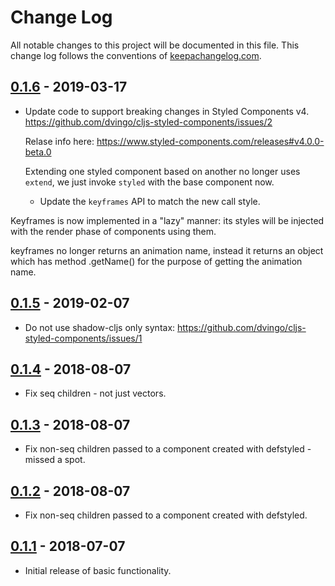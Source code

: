 # Change Log
All notable changes to this project will be documented in this file. This change log follows the conventions of [keepachangelog.com](http://keepachangelog.com/).

## [0.1.6] - 2019-03-17
- Update code to support breaking changes in Styled Components v4.
  https://github.com/dvingo/cljs-styled-components/issues/2

  Relase info here: https://www.styled-components.com/releases#v4.0.0-beta.0


  Extending one styled component based on another no longer uses `extend`,
  we just invoke `styled` with the base component now.

  - Update the `keyframes` API to match the new call style.

  >
Keyframes is now implemented in a "lazy" manner: its styles will be injected with the render phase of components using them.

>
keyframes no longer returns an animation name, instead it returns an object which has method .getName() for the purpose of getting the animation name.

[0.1.6]: https://github.com/dvingo/cljs-styled-components/compare/0.1.5...0.1.6

## [0.1.5] - 2019-02-07
- Do not use shadow-cljs only syntax:
  https://github.com/dvingo/cljs-styled-components/issues/1

[0.1.5]: https://github.com/dvingo/cljs-styled-components/compare/0.1.4...0.1.5

## [0.1.4] - 2018-08-07
- Fix seq children - not just vectors.

[0.1.4]: https://github.com/dvingo/cljs-styled-components/compare/0.1.3...0.1.4

## [0.1.3] - 2018-08-07
- Fix non-seq children passed to a component created with defstyled - missed a spot.

[0.1.3]: https://github.com/dvingo/cljs-styled-components/compare/0.1.2...0.1.3

## [0.1.2] - 2018-08-07
- Fix non-seq children passed to a component created with defstyled.

[0.1.2]: https://github.com/dvingo/cljs-styled-components/compare/0.1.1...0.1.2


## [0.1.1] - 2018-07-07
- Initial release of basic functionality.

[0.1.1]: https://github.com/dvingo/cljs-styled-components/compare/0.1.0...0.1.1
